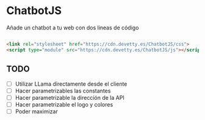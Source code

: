 # ChatbotJS

Añade un chatbot a tu web con dos lineas de código

```HTML

<link rel="stylesheet" href="https://cdn.devetty.es/ChatbotJS/css">
<script type="module" src="https://cdn.devetty.es/ChatbotJS/js"></script>

```

## TODO

- [ ] Utilizar LLama directamente desde el cliente
- [ ] Hacer parametrizables las constantes
- [ ] Hacer parametrizable la dirección de la API
- [ ] Hacer parametrizable el logo y colores
- [ ] Poder maximizar
